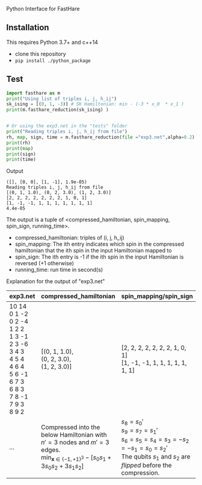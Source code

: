 Python Interface for FastHare

Installation
------------
This requires Python 3.7+ and c++14

 - clone this repository
 - `pip install ./python_package`

Test
---------

```python
import fasthare as m
print("Using list of triples i, j, h_ij")
sk_ising = [(0, 1, -3)] # SK Hamiltonian: min - (-3 * x_0  * x_1 )
print(m.fasthare_reduction(sk_ising) )


# Or using the exp3.net in the "tests" folder
print("Reading triples i, j, h_ij from file")
rh, map, sign, time = m.fasthare_reduction(file ="exp3.net",alpha=0.2)
print(rh) 
print(map)
print(sign)
print(time)
```
Output

```Using list of triples i, j, h_ij
([], [0, 0], [1, -1], 1.9e-05)
Reading triples i, j, h_ij from file
[(0, 1, 1.0), (0, 2, 3.0), (1, 2, 3.0)]
[2, 2, 2, 2, 2, 2, 2, 1, 0, 1]
[1, -1, -1, 1, 1, 1, 1, 1, 1, 1]
4.4e-05
```

The output is a tuple of <compressed_hamiltonian, spin_mapping, spin_sign, running_time>.

+ compressed_hamiltonian: triples of (i, j, h_ij)
+ spin_mapping: The ith entry indicates which spin in the compressed hamiltonian that the ith spin in the input Hamiltonian mapped to
+ spin_sign: The ith entry is -1 if the ith spin in the input Hamiltonian is reversed (+1 otherwise)
+ running_time: run time in second(s)

Explanation for the output of "exp3.net"



| <span>exp3</span>.net	|compressed_hamiltonian        |spin_mapping/spin_sign        |
|-----------------------|---------------------|-----------------|
| 10 14<br>0 1 -2<br>0 2 -4<br>1 2 2<br>1 3 -1<br>2 3 -6<br>3 4 3<br>4 5 4<br>4 6 4<br>5 6 -1<br>6 7 3<br>6 8 3<br>7 8 -1<br>7 9 3<br>8 9 2	|[(0, 1, 1.0),<br> (0, 2, 3.0),<br> (1, 2, 3.0)]   |[2, 2, 2, 2, 2, 2, 2, 1, 0, 1]<br>[1, -1, -1, 1, 1, 1, 1, 1, 1, 1]         |
| ...	|Compressed into the below Hamiltonian with $n'=3$ nodes and $m'=3$ edges.<br> $\displaystyle\min_{\mathbf{x}\in\{-1,+1\}^3} -[ s_0 s_1 + 3 s_0 s_2 + 3 s_1 s_2]$	  |  $s_8=  s_0'$<br>$s_9=  s_7=s_1'$<br>$s_6= s_5=s_4 =s_3 = - s_2 = -s_1 = s_0= s_2'$ <br>The qubits $s_1$ and $s_2$ are *flipped* before the compression.  
